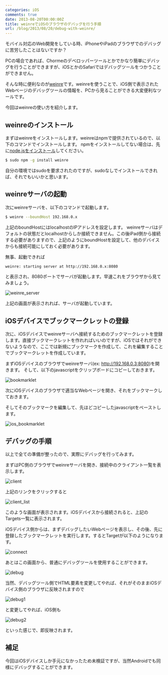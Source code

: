 ```yaml
---
categories: iOS
comments: true
date: 2013-08-20T00:00:00Z
title: weinreでiOSのブラウザのデバッグを行う手順
url: /blog/2013/08/20/debug-with-weinre/
---
```


モバイル対応のWeb開発をしている時、iPhoneやiPadのブラウザでのデバッグに苦労したことはないですか？

PCの場合であれば、Chormeのデベロッパーツールとかでかなり簡単にデバッグを行うことができますが、iOSとかのSafariではデバッグツールをつかうことができません。

そんな時に便利なのが[weinre](http://people.apache.org/~pmuellr/weinre/docs/latest/)です。weinreを使うことで、iOS側で表示されたWebページのデバッグツールの情報を、PCから見ることができる大変便利なツールです。

今回はweinreの使い方を紹介します。

## weinreのインストール

まずはweinreをインストールします。weinreはnpmで提供されているので、以下のコマンドでインストールします。
npmをインストールしてない場合は、先に[node.jsをインストール](http://nodejs.org/)してください。

``` bash
$ sudo npm -g install weinre
```

自分の環境ではsudoを要求されたのですが、sudoなしでインストールできれば、それでもいいかと思います。


## weinreサーバの起動
次にweinreサーバを、以下のコマンドで起動します。

``` bash
$ weinre --boundHost 192.168.0.x
```
上記のboundHostにはlocalhostのIPアドレスを設定します。
weinreサーバはデフォルトの状態だとlocalhostからしか接続できません。この後iPad側から接続する必要がありますので、上記のようにboundHostを設定して、他のデバイスからも接続可能にしておく必要があります。

無事、起動できれば

``` bash
weinre: starting server at http://192.168.0.x:8080
```
と表示され、8080ポートでサーバが起動します。早速これをブラウザから見てみましょう。

![weinre_server](/images/20130820/weinre_server.png)

上記の画面が表示されれば、サーバが起動しています。

## iOSデバイスでブックマークレットの登録

次に、iOSデバイスでweinreサーバへ接続するためのブックマークレットを登録します。直接ブックマークレットを作れればいいのですが、iOSではそれができないようなので、ここでは新規にブックマークを作成して、これを編集することでブックマークレットを作成しています。

まずiOSデバイスのブラウザでweinreサーバ(ex: http://192.168.0.3:8080)を開きます。
そして、以下のjavascriptをクリップボードにコピーしておきます。

![bookmarklet](/images/20130820/bookmarklet.png)

次にiOSデバイスのブラウザで適当なWebページを開き、それをブックマークしておきます。

そしてそのブックマークを編集して、先ほどコピーしたjavascriptをペーストします。

![ios_bookmarklet](/images/20130820/ios_bookmarklet.png)


## デバッグの手順

以上で全ての準備が整ったので、実際にデバッグを行ってみます。

まずはPC側のブラウザでweinreサーバを開き、接続中のクライアント一覧を表示します。

![client](/images/20130820/client.png)

上記のリンクをクリックすると

![client_list](/images/20130820/client_list.png)

このような画面が表示されます。iOSデバイスから接続されると、上記のTargets一覧に表示されます。

iOSデバイス側からは、まずデバッグしたいWebページを表示し、その後、先に登録したブックマークレットを実行します。するとTargetが以下のようになります。

![connect](/images/20130820/connect.png)

あとはこの画面から、普通にデバッグツールを使用することができます。

![debug](/images/20130820/debug.png)

当然、デバッグツール側でHTML要素を変更してやれば、それがそのままiOSデバイス側のブラウザに反映されますので

![debug1](/images/20130820/debug1.png)

と変更してやれば、iOS側も

![debug2](/images/20130820/debug2.png)

といった感じで、即反映されます。

## 補足

今回はiOSデバイスしか手元になかったため未検証ですが、当然Androidでも同様にデバッグすることができます。
